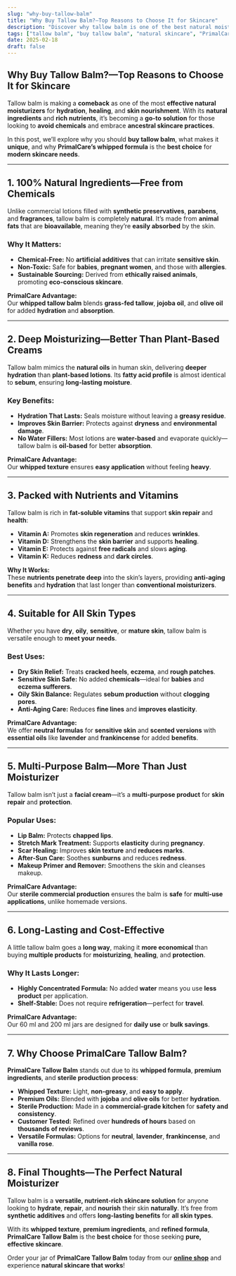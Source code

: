 ```yaml
---
slug: "why-buy-tallow-balm"
title: "Why Buy Tallow Balm?—Top Reasons to Choose It for Skincare"
description: "Discover why tallow balm is one of the best natural moisturizers for skin. Learn how PrimalCare’s whipped tallow balm stands out in hydration, healing, and safety."
tags: ["tallow balm", "buy tallow balm", "natural skincare", "PrimalCare"]
date: 2025-02-18
draft: false
---
```


## Why Buy Tallow Balm?—Top Reasons to Choose It for Skincare  
Tallow balm is making a **comeback** as one of the most **effective natural moisturizers** for **hydration**, **healing**, and **skin nourishment**. With its **natural ingredients** and **rich nutrients**, it’s becoming a **go-to solution** for those looking to **avoid chemicals** and embrace **ancestral skincare practices**.  

In this post, we’ll explore why you should **buy tallow balm**, what makes it **unique**, and why **PrimalCare’s whipped formula** is the **best choice** for **modern skincare needs**.  

---

## **1. 100% Natural Ingredients—Free from Chemicals**  
Unlike commercial lotions filled with **synthetic preservatives**, **parabens**, and **fragrances**, tallow balm is completely **natural**. It’s made from **animal fats** that are **bioavailable**, meaning they’re **easily absorbed** by the skin.  

### **Why It Matters:**  
- **Chemical-Free:** No **artificial additives** that can irritate **sensitive skin**.  
- **Non-Toxic:** Safe for **babies**, **pregnant women**, and those with **allergies**.  
- **Sustainable Sourcing:** Derived from **ethically raised animals**, promoting **eco-conscious skincare**.  

**PrimalCare Advantage:**  
Our **whipped tallow balm** blends **grass-fed tallow**, **jojoba oil**, and **olive oil** for added **hydration** and **absorption**.  

---

## **2. Deep Moisturizing—Better Than Plant-Based Creams**  
Tallow balm mimics the **natural oils** in human skin, delivering **deeper hydration** than **plant-based lotions**. Its **fatty acid profile** is almost identical to **sebum**, ensuring **long-lasting moisture**.  

### **Key Benefits:**  
- **Hydration That Lasts:** Seals moisture without leaving a **greasy residue**.  
- **Improves Skin Barrier:** Protects against **dryness** and **environmental damage**.  
- **No Water Fillers:** Most lotions are **water-based** and evaporate quickly—tallow balm is **oil-based** for better **absorption**.  

**PrimalCare Advantage:**  
Our **whipped texture** ensures **easy application** without feeling **heavy**.  

---

## **3. Packed with Nutrients and Vitamins**  
Tallow balm is rich in **fat-soluble vitamins** that support **skin repair** and **health**:  

- **Vitamin A:** Promotes **skin regeneration** and reduces **wrinkles**.  
- **Vitamin D:** Strengthens the **skin barrier** and supports **healing**.  
- **Vitamin E:** Protects against **free radicals** and slows **aging**.  
- **Vitamin K:** Reduces **redness** and **dark circles**.  

**Why It Works:**  
These **nutrients penetrate deep** into the skin’s layers, providing **anti-aging benefits** and **hydration** that last longer than **conventional moisturizers**.  

---

## **4. Suitable for All Skin Types**  
Whether you have **dry**, **oily**, **sensitive**, or **mature skin**, tallow balm is versatile enough to **meet your needs**.  

### **Best Uses:**  
- **Dry Skin Relief:** Treats **cracked heels**, **eczema**, and **rough patches**.  
- **Sensitive Skin Safe:** No added **chemicals**—ideal for **babies** and **eczema sufferers**.  
- **Oily Skin Balance:** Regulates **sebum production** without **clogging pores**.  
- **Anti-Aging Care:** Reduces **fine lines** and **improves elasticity**.  

**PrimalCare Advantage:**  
We offer **neutral formulas** for **sensitive skin** and **scented versions** with **essential oils** like **lavender** and **frankincense** for added **benefits**.  

---

## **5. Multi-Purpose Balm—More Than Just Moisturizer**  
Tallow balm isn’t just a **facial cream**—it’s a **multi-purpose product** for **skin repair** and **protection**.  

### **Popular Uses:**  
- **Lip Balm:** Protects **chapped lips**.  
- **Stretch Mark Treatment:** Supports **elasticity** during **pregnancy**.  
- **Scar Healing:** Improves **skin texture** and **reduces marks**.  
- **After-Sun Care:** Soothes **sunburns** and reduces **redness**.  
- **Makeup Primer and Remover:** Smoothens the skin and cleanses makeup.  

**PrimalCare Advantage:**  
Our **sterile commercial production** ensures the balm is **safe** for **multi-use applications**, unlike homemade versions.  

---

## **6. Long-Lasting and Cost-Effective**  
A little tallow balm goes a **long way**, making it **more economical** than buying **multiple products** for **moisturizing**, **healing**, and **protection**.  

### **Why It Lasts Longer:**  
- **Highly Concentrated Formula:** No added **water** means you use **less product** per application.  
- **Shelf-Stable:** Does not require **refrigeration**—perfect for **travel**.  

**PrimalCare Advantage:**  
Our 60 ml and 200 ml jars are designed for **daily use** or **bulk savings**.  

---

## **7. Why Choose PrimalCare Tallow Balm?**  
**PrimalCare Tallow Balm** stands out due to its **whipped formula**, **premium ingredients**, and **sterile production process**:  
- **Whipped Texture:** Light, **non-greasy**, and **easy to apply**.  
- **Premium Oils:** Blended with **jojoba** and **olive oils** for better **hydration**.  
- **Sterile Production:** Made in a **commercial-grade kitchen** for **safety and consistency**.  
- **Customer Tested:** Refined over **hundreds of hours** based on **thousands of reviews**.  
- **Versatile Formulas:** Options for **neutral**, **lavender**, **frankincense**, and **vanilla rose**.  

---

## **8. Final Thoughts—The Perfect Natural Moisturizer**  
Tallow balm is a **versatile, nutrient-rich skincare solution** for anyone looking to **hydrate**, **repair**, and **nourish** their skin **naturally**. It’s free from **synthetic additives** and offers **long-lasting benefits** for **all skin types**.  

With its **whipped texture**, **premium ingredients**, and **refined formula**, **PrimalCare Tallow Balm** is the **best choice** for those seeking **pure, effective skincare**.  

Order your jar of **PrimalCare Tallow Balm** today from our **[online shop](/shop)** and experience **natural skincare that works**!  
